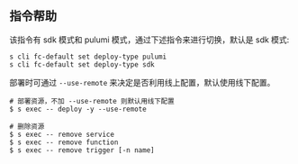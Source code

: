 ## 指令帮助

该指令有 sdk 模式和 pulumi 模式，通过下述指令来进行切换，默认是 sdk 模式:

```shell
s cli fc-default set deploy-type pulumi
s cli fc-default set deploy-type sdk
```

部署时可通过 ```--use-remote``` 来决定是否利用线上配置，默认使用线下配置。

```shell
# 部署资源，不加 --use-remote 则默认用线下配置
$ s exec -- deploy -y --use-remote

# 删除资源
$ s exec -- remove service
$ s exec -- remove function
$ s exec -- remove trigger [-n name]
```
